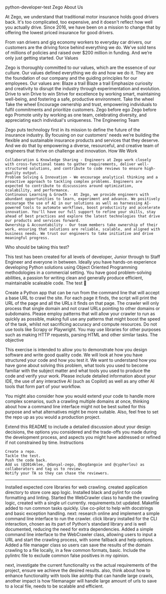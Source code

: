 python-developer-test
Zego
About Us

At Zego, we understand that traditional motor insurance holds good drivers back. It's too complicated, too expensive, and it doesn't reflect how well you actually drive. Since 2016, we have been on a mission to change that by offering the lowest priced insurance for good drivers.

From van drivers and gig economy workers to everyday car drivers, our customers are the driving force behind everything we do. We've sold tens of millions of policies and raised over $200 million in funding. And we’re only just getting started.
Our Values

Zego is thoroughly committed to our values, which are the essence of our culture. Our values defined everything we do and how we do it. They are the foundation of our company and the guiding principles for our employees. Our values are:
Blaze a trail	Blaze a trail	Emphasize curiosity and creativity to disrupt the industry through experimentation and evolution.
Drive to win	Drive to win	Strive for excellence by working smart, maintaining well-being, and fostering a safe, productive environment.
Take the wheel	Take the wheel	Encourage ownership and trust, empowering individuals to fulfil commitments and prioritize customers.
Zego before ego	Zego before ego	Promote unity by working as one team, celebrating diversity, and appreciating each individual's uniqueness.
The Engineering Team

Zego puts technology first in its mission to define the future of the insurance industry. By focusing on our customers' needs we're building the flexible and sustainable insurance products and services that they deserve. And we do that by empowering a diverse, resourceful, and creative team of engineers that thrive on challenge and innovation.
How We Work

    Collaboration & Knowledge Sharing - Engineers at Zego work closely with cross-functional teams to gather requirements, deliver well-structured solutions, and contribute to code reviews to ensure high-quality output.
    Problem Solving & Innovation - We encourage analytical thinking and a proactive approach to tackling complex problems. Engineers are expected to contribute to discussions around optimization, scalability, and performance.
    Continuous Learning & Growth - At Zego, we provide engineers with abundant opportunities to learn, experiment and advance. We positively encourage the use of AI in our solutions as well as harnessing AI-powered tools to automate workflows, boost productivity and accelerate innovation. You'll have our full support to refine your skills, stay ahead of best practices and explore the latest technologies that drive our products and services forward.
    Ownership & Accountability - Our team members take ownership of their work, ensuring that solutions are reliable, scalable, and aligned with business needs. We trust our engineers to take initiative and drive meaningful progress.

Who should be taking this test?

This test has been created for all levels of developer, Junior through to Staff Engineer and everyone in between. Ideally you have hands-on experience developing Python solutions using Object Oriented Programming methodologies in a commercial setting. You have good problem-solving abilities, a passion for writing clean and generally produce efficient, maintainable scaleable code.
The test 🧪

Create a Python app that can be run from the command line that will accept a base URL to crawl the site. For each page it finds, the script will print the URL of the page and all the URLs it finds on that page. The crawler will only process that single domain and not crawl URLs pointing to other domains or subdomains. Please employ patterns that will allow your crawler to run as quickly as possible, making full use any patterns that might boost the speed of the task, whilst not sacrificing accuracy and compute resources. Do not use tools like Scrapy or Playwright. You may use libraries for other purposes such as making HTTP requests, parsing HTML and other similar tasks.
The objective

This exercise is intended to allow you to demonstrate how you design software and write good quality code. We will look at how you have structured your code and how you test it. We want to understand how you have gone about solving this problem, what tools you used to become familiar with the subject matter and what tools you used to produce the code and verify your work. Please include detailed information about your IDE, the use of any interactive AI (such as Copilot) as well as any other AI tools that form part of your workflow.

You might also consider how you would extend your code to handle more complex scenarios, such a crawling multiple domains at once, thinking about how a command line interface might not be best suited for this purpose and what alternatives might be more suitable. Also, feel free to set the repo up as you would a production project.

Extend this README to include a detailed discussion about your design decisions, the options you considered and the trade-offs you made during the development process, and aspects you might have addressed or refined if not constrained by time.
Instructions

    Create a repo.
    Tackle the test.
    Push the code back.
    Add us (@2014klee, @danyal-zego, @bogdangoie and @cypherlou) as collaborators and tag us to review.
    Notify your TA so they can chase the reviewers.


---- 

Installed expected core libraries for web crawling.
created application directory to store core app logic.
Installed black and pylint for code formatting and linting.
Started the WebCrawler class to handle the crawling logic, created with a single url currently.
requirements.txt updated.
Makefile added to run common tasks quickly.
Use co-pilot to help with docstrings and basic exception handling.
next: research online and implement a simple command line interface to run the crawler.
click library installed for the CLI interaction, chosen as its part of Python's standard library and is well documented, reducing the need for extra dependencies.
Added a simple command line interface to the WebCrawler class, allowing users to input a URL and start the crawling process, with some fallback and help options.
Added a file manager class so users can save the results of the domain crawling to a file locally, in a few common formats, basic.
Include the pylintrc file to exclude common false positives in my opinion.

next, investigate the current functionality vs the actual requirements of the project, ensure we achieve the desired results.
also, think about how to enhance functionality with tools like aiohttp that can handle large crawls, another impact is how filemanager will handle large amount of urls to save to a local file, needs to be scalable and efficient.
